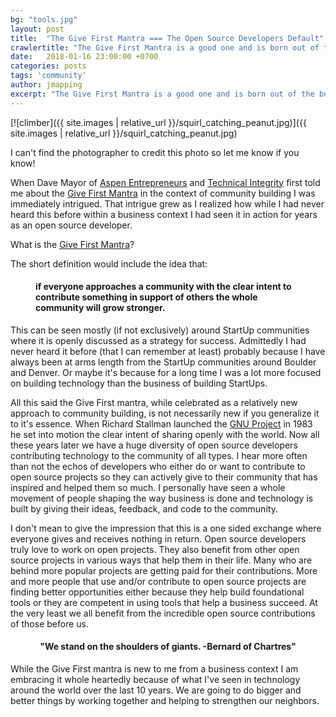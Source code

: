 ```yaml
---
bg: "tools.jpg"
layout: post
title:  "The Give First Mantra === The Open Source Developers Default"
crawlertitle: "The Give First Mantra is a good one and is born out of the business aspect of the startup community. However, the essence of this mantra is at the center of the open source development community which in part supports a robust connection between the business and development aspects of startup communities where these two ideas are common."
date:   2018-01-16 23:00:00 +0700
categories: posts
tags: 'community'
author: jmapping
excerpt: "The Give First Mantra is a good one and is born out of the business aspect of the startup community. However, the essence of this mantra is at the center of the open source development community which in part supports a robust connection between the business and development aspects of startup communities where these two ideas are common."
---
```


[![climber]({{ site.images | relative_url }}/squirl_catching_peanut.jpg)]({{ site.images | relative_url }}/squirl_catching_peanut.jpg)

<p class="photo-credit">I can't find the photographer to credit this photo so let me know if you know!</p>

When Dave Mayor of <a href="https://technicalintegrity.com/" target="_blank">Aspen Entrepreneurs</a> and <a href="https://technicalintegrity.com/" target="_blank">Technical Integrity</a> first told me about the <a href="https://player.vimeo.com/video/132035285" target="_blank">Give First Mantra</a> in the context of community building I was immediately intrigued. That intrigue grew as I realized how while I had never heard this before within a business context I had seen it in action for years as an open source developer.

What is the <a href="https://player.vimeo.com/video/132035285" target="_blank">Give First Mantra</a>?

The short definition would include the idea that:

<h4 style="padding-left:40px;padding-right:40px;">if everyone approaches a community with the clear intent to contribute something in support of others the whole community will grow stronger.</h4>

This can be seen mostly (if not exclusively) around StartUp communities where it is openly discussed as a strategy for success. Admittedly I had never heard it before (that I can remember at least) probably because I have always been at arms length from the StartUp communities around Boulder and Denver. Or maybe it's because for a long time I was a lot more focused on building technology than the business of building StartUps.

All this said the Give First mantra, while celebrated as a relatively new approach to community building, is not necessarily new if you generalize it to it's essence. When Richard Stallman launched the <a href="https://en.wikipedia.org/wiki/GNU_Project" title="GNU Project">GNU Project</a> in 1983 he set into motion the clear intent of sharing openly with the world. Now all these years later we have a huge diversity of open source developers contributing technology to the community of all types. I hear more often than not the echos of developers who either do or want to contribute to open source projects so they can actively give to their community that has inspired and helped them so much. I personally have seen a whole movement of people shaping the way business is done and technology is built by giving their ideas, feedback, and code to the community.

I don't mean to give the impression that this is a one sided exchange where everyone gives and receives nothing in return. Open source developers truly love to work on open projects. They also benefit from other open source projects in various ways that help them in their life. Many who are behind more popular projects are getting paid for their contributions. More and more people that use and/or contribute to open source projects are finding better opportunities either because they help build foundational tools or they are competent in using tools that help a business succeed. At the very least we all benefit from the incredible open source contributions of those before us.

<h4 style="text-align: center;">"We stand on the shoulders of giants. -Bernard of Chartres"</h4>


While the Give First mantra is new to me from a business context I am embracing it whole heartedly because of what I've seen in technology around the world over the last 10 years. We are going to do bigger and better things by working together and helping to strengthen our neighbors.
